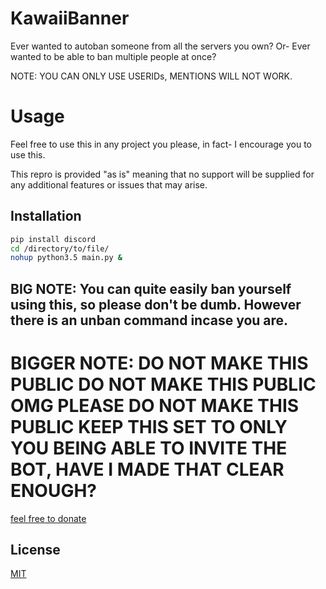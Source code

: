 # KawaiiBanner
Ever wanted to autoban someone from all the servers you own? 
Or- Ever wanted to be able to ban multiple people at once?

NOTE: YOU CAN ONLY USE USERIDs, MENTIONS WILL NOT WORK.

# Usage

Feel free to use this in any project you please, in fact- I encourage you to use this.

This repro is provided "as is" meaning that no support will be supplied for any additional features or issues that may arise.

## Installation

```bash
pip install discord
cd /directory/to/file/
nohup python3.5 main.py &
```

## BIG NOTE: You can quite easily ban yourself using this, so please don't be dumb. However there is an unban command incase you are.
# BIGGER NOTE: DO NOT MAKE THIS PUBLIC DO NOT MAKE THIS PUBLIC OMG PLEASE DO NOT MAKE THIS PUBLIC KEEP THIS SET TO ONLY YOU BEING ABLE TO INVITE THE BOT, HAVE I MADE THAT CLEAR ENOUGH?

[feel free to donate](https://paypal.me/ScrumpyDiscord)

## License
[MIT](https://choosealicense.com/licenses/mit/)
